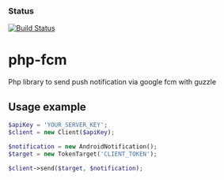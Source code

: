 ### Status
[![Build Status](https://travis-ci.org/g9rga/php-fcm.svg?branch=master)](https://travis-ci.org/g9rga/php-fcm)

# php-fcm
Php library to send push notification via google fcm with guzzle

## Usage example
```php
$apiKey = 'YOUR_SERVER_KEY';
$client = new Client($apiKey);

$notification = new AndroidNotification();
$target = new TokenTarget('CLIENT_TOKEN');

$client->send($target, $notification);
```


